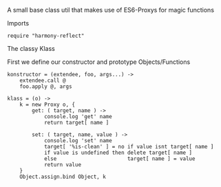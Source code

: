 A small base class util that makes use of ES6-Proxys for magic functions

Imports

    require "harmony-reflect"

The classy Klass

First we define our constructor and prototype Objects/Functions

    konstructor = (extendee, foo, args...) ->
        extendee.call @
        foo.apply @, args

    klass = (o) ->
        k = new Proxy o, {
            get: ( target, name ) ->
                console.log 'get' name
                return target[ name ]

            set: ( target, name, value ) ->
                console.log 'set' name
                target[ '%is-clean' ] = no if value isnt target[ name ]
                if value is undefined then delete target[ name ]
                else                       target[ name ] = value
                return value
        }
        Object.assign.bind Object, k
